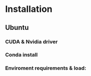 # Installation


## Ubuntu

### CUDA & Nvidia driver


### Conda install 


### Enviroment requirements & load:
